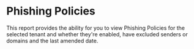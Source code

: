 # Phishing Policies

This report provides the ability for you to view Phishing Policies for the selected tenant and whether they're enabled, have excluded senders or domains and the last amended date.

